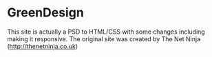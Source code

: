 # GreenDesign
This site is actually a PSD to HTML/CSS with some changes including making it responsive. The original site was created by The Net Ninja (http://thenetninja.co.uk)
